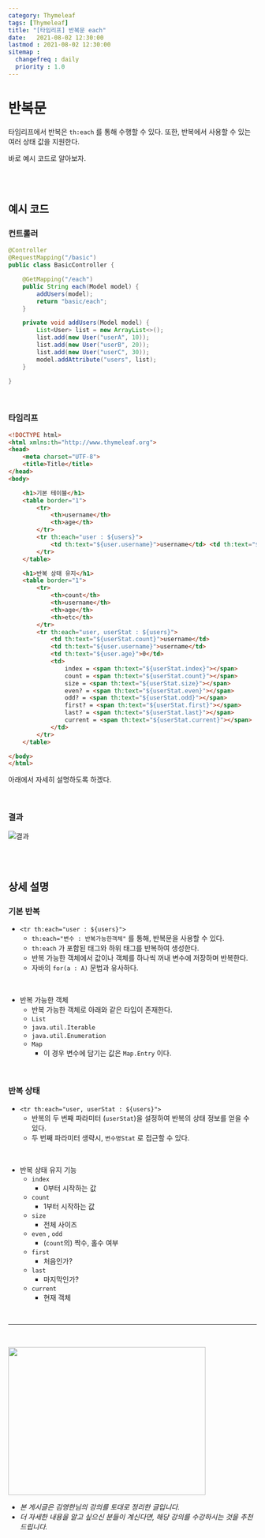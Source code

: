 ```yaml
---
category: Thymeleaf
tags: [Thymeleaf]
title: "[타임리프] 반복문 each"
date:   2021-08-02 12:30:00 
lastmod : 2021-08-02 12:30:00
sitemap :
  changefreq : daily
  priority : 1.0
---
```


# 반복문

타임리프에서 반복은 `th:each` 를 통해 수행할 수 있다. 또한, 반복에서 사용할 수 있는 여러 상태 값을 지원한다.

바로 예시 코드로 알아보자.

<br><br>

## 예시 코드

### 컨트롤러

```java
@Controller
@RequestMapping("/basic")
public class BasicController {

	@GetMapping("/each")
	public String each(Model model) {
		addUsers(model);
		return "basic/each";
	}

	private void addUsers(Model model) {
		List<User> list = new ArrayList<>();
		list.add(new User("userA", 10));
		list.add(new User("userB", 20));
		list.add(new User("userC", 30));
		model.addAttribute("users", list);
	}

}
```

<br>

### 타임리프

```html
<!DOCTYPE html>
<html xmlns:th="http://www.thymeleaf.org">
<head>
	<meta charset="UTF-8">
	<title>Title</title>
</head>
<body>

	<h1>기본 테이블</h1>
	<table border="1">
		<tr>
			<th>username</th>
			<th>age</th>
		</tr>
		<tr th:each="user : ${users}">
			<td th:text="${user.username}">username</td> <td th:text="${user.age}">0</td>
		</tr>
	</table>

	<h1>반복 상태 유지</h1>
	<table border="1">
		<tr>
			<th>count</th>
			<th>username</th>
			<th>age</th>
			<th>etc</th>
		</tr>
		<tr th:each="user, userStat : ${users}">
			<td th:text="${userStat.count}">username</td>
			<td th:text="${user.username}">username</td>
			<td th:text="${user.age}">0</td>
			<td>
				index = <span th:text="${userStat.index}"></span>
				count = <span th:text="${userStat.count}"></span>
				size = <span th:text="${userStat.size}"></span>
				even? = <span th:text="${userStat.even}"></span>
				odd? = <span th:text="${userStat.odd}"></span>
				first? = <span th:text="${userStat.first}"></span>
				last? = <span th:text="${userStat.last}"></span>
				current = <span th:text="${userStat.current}"></span>
			</td>
		</tr>
	</table>

</body>
</html>
```

아래에서 자세히 설명하도록 하겠다.

<br>

### 결과

![결과](/assets/img/2021-08-02-THYMELEAF_Each/Untitled%2012.png)

<br><br>

## 상세 설명

### 기본 반복

- `<tr th:each="user : ${users}">`
    - `th:each="변수 : 반복가능한객체"` 를 통해, 반복문을 사용할 수 있다.
    - `th:each` 가 포함된 태그와 하위 태그를 반복하여 생성한다.
    - 반복 가능한 객체에서 값이나 객체를 하나씩 꺼내 변수에 저장하며 반복한다.
    - 자바의 `for(a : A)` 문법과 유사하다.

<br>

- 반복 가능한 객체
    - 반복 가능한 객체로 아래와 같은 타입이 존재한다.
    - `List`
    - `java.util.Iterable`
    - `java.util.Enumeration`
    - `Map`
        - 이 경우 변수에 담기는 값은 `Map.Entry` 이다.

<br>

### 반복 상태

- `<tr th:each="user, userStat : ${users}">`
    - 반복의 두 번째 파라미터 (`userStat`)을 설정하여 반복의 상태 정보를 얻을 수 있다.
    - 두 번째 파라미터 생략시, `변수명Stat` 로 접근할 수 있다.

<br>

- 반복 상태 유지 기능
    - `index`
        - 0부터 시작하는 값
    - `count`
        - 1부터 시작하는 값
    - `size`
        - 전체 사이즈
    - `even` , `odd`
        - (`count`의) 짝수, 홀수 여부
    - `first`
        - 처음인가?
    - `last`
        - 마지막인가?
    - `current`
        - 현재 객체

<br>

---

<br>

<a href="https://inf.run/YPER"><img src="/assets/img/Inflearn_Spring_MVC2/logo.png" width="400px" height="300px"></a>

- *본 게시글은 김영한님의 강의를 토대로 정리한 글입니다.*
- *더 자세한 내용을 알고 싶으신 분들이 계신다면, 해당 강의를 수강하시는 것을 추천드립니다.*